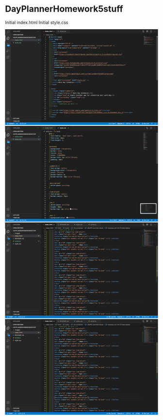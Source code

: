 # DayPlannerHomework5stuff
Initial index.html
Initial style.css

![](images/Screen%20Shot%202020-10-28%20at%208.10.11%20PM.png)
![](images/Screen%20Shot%202020-10-28%20at%208.10.16%20PM.png)
![](images/Screen%20Shot%202020-10-31%20at%206.55.07%20PM.png)
![](images/Screen%20Shot%202020-10-31%20at%206.55.07%20PM.png)